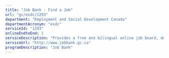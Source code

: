 ```yaml
---
title: "Job Bank - Find a Job"
url: "gc/esdc/1293"
department: "Employment and Social Development Canada"
departmentAcronym: "esdc"
serviceId: "1293"
onlineEndtoEnd: 1
serviceDescription: "Provides a free and bilingual online job board, delivered in collaboration with all provinces and territories, to provide timely and relevant labour market information on employment opportunities across Canada to help job seekers find suitable employment."
serviceUrl: "http://www.jobbank.gc.ca"
programDescription: "Job Bank"
---
```

